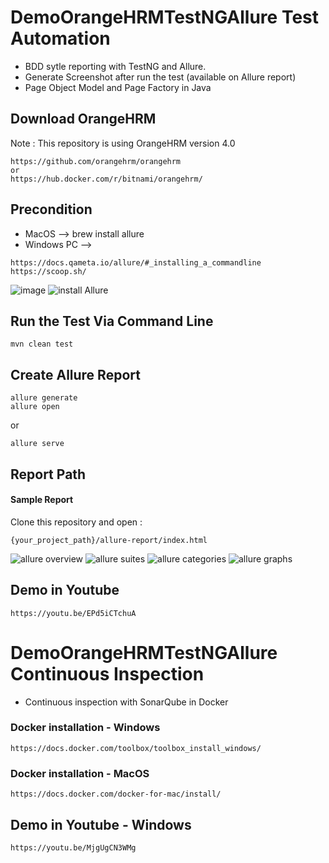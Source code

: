 # DemoOrangeHRMTestNGAllure Test Automation
- BDD sytle reporting with TestNG and Allure.
- Generate Screenshot after run the test (available on Allure report)
- Page Object Model and Page Factory in Java

## Download OrangeHRM
Note : This repository is using OrangeHRM version 4.0
```
https://github.com/orangehrm/orangehrm
or
https://hub.docker.com/r/bitnami/orangehrm/
```


## Precondition
- MacOS --> brew install allure
- Windows PC -->
```
https://docs.qameta.io/allure/#_installing_a_commandline
https://scoop.sh/
```
![image](https://user-images.githubusercontent.com/26521948/58542559-68cfca00-8230-11e9-9885-755963981310.png)
![install Allure](https://user-images.githubusercontent.com/26521948/58542313-f52dbd00-822f-11e9-9ba4-abd290b1a9de.png)

## Run the Test Via Command Line
```
mvn clean test
```

## Create Allure Report
```
allure generate
allure open
```
or
```
allure serve
```

## Report Path
#### Sample Report
Clone this repository and open :
```
{your_project_path}/allure-report/index.html
```
![allure overview](https://user-images.githubusercontent.com/26521948/58542704-a5032a80-8230-11e9-9321-9ddfc7d5fd07.png)
![allure suites](https://user-images.githubusercontent.com/26521948/58542714-a7fe1b00-8230-11e9-9e78-30943787d403.png)
![allure categories](https://user-images.githubusercontent.com/26521948/58542721-aa607500-8230-11e9-8fb5-9c282a92903f.png)
![allure graphs](https://user-images.githubusercontent.com/26521948/58542728-ad5b6580-8230-11e9-9bc7-4a88ebdaeda1.png)

## Demo in Youtube
```
https://youtu.be/EPd5iCTchuA
```

# DemoOrangeHRMTestNGAllure Continuous Inspection
- Continuous inspection with SonarQube in Docker

### Docker installation - Windows
```
https://docs.docker.com/toolbox/toolbox_install_windows/
```

### Docker installation - MacOS
```
https://docs.docker.com/docker-for-mac/install/
```

## Demo in Youtube - Windows
```
https://youtu.be/MjgUgCN3WMg
```


